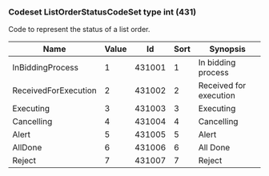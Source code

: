 ### Codeset ListOrderStatusCodeSet type int (431)

Code to represent the status of a list order.

| Name                 | Value | Id     | Sort | Synopsis               |
|----------------------|-------|--------|------|------------------------|
| InBiddingProcess     | 1     | 431001 | 1    | In bidding process     |
| ReceivedForExecution | 2     | 431002 | 2    | Received for execution |
| Executing            | 3     | 431003 | 3    | Executing              |
| Cancelling           | 4     | 431004 | 4    | Cancelling             |
| Alert                | 5     | 431005 | 5    | Alert                  |
| AllDone              | 6     | 431006 | 6    | All Done               |
| Reject               | 7     | 431007 | 7    | Reject                 |

